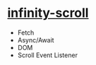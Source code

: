 # [infinity-scroll](https://ralucaelisabetar.github.io/infinity-scroll/)
- Fetch
- Async/Await
- DOM
- Scroll Event Listener
